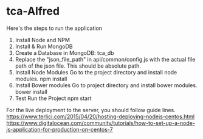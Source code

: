 # tca-Alfred

Here's the steps to run the application

1. Install Node and NPM
2. Install & Run MongoDB
3. Create a Database in MongoDB:    tca_db
4. Replace the "json_file_path" in api/common/config.js with the actual file path of the json file. This should be absolute path.
5. Install Node Modules
Go to the project directory and install node modules.
npm install
6. Install Bower modules
Go to project directory and install bower modules.
bower install
7. Test Run the Project
npm start


For the live deployment to the server, you should follow guide lines.
https://www.terlici.com/2015/04/20/hosting-deploying-nodejs-centos.html
https://www.digitalocean.com/community/tutorials/how-to-set-up-a-node-js-application-for-production-on-centos-7